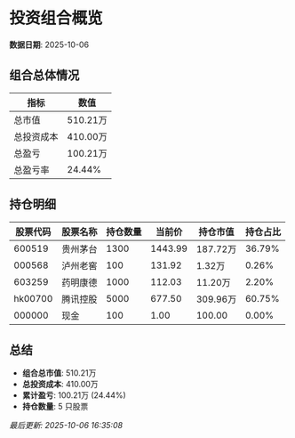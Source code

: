 # 投资组合概览

**数据日期**: 2025-10-06

## 组合总体情况

| 指标 | 数值 |
|------|------|
| 总市值 | 510.21万 |
| 总投资成本 | 410.00万 |
| 总盈亏 | 100.21万 |
| 总盈亏率 | 24.44% |

## 持仓明细

| 股票代码 | 股票名称 | 持仓数量 | 当前价 | 持仓市值 | 持仓占比 |
|----------|----------|----------|--------|----------|----------|
| 600519 | 贵州茅台 | 1300 | 1443.99 | 187.72万 | 36.79% |
| 000568 | 泸州老窖 | 100 | 131.92 | 1.32万 | 0.26% |
| 603259 | 药明康德 | 1000 | 112.03 | 11.20万 | 2.20% |
| hk00700 | 腾讯控股 | 5000 | 677.50 | 309.96万 | 60.75% |
| 000000 | 现金 | 100 | 1.00 | 100.00 | 0.00% |

## 总结

- **组合总市值**: 510.21万
- **总投资成本**: 410.00万
- **累计盈亏**: 100.21万 (24.44%)
- **持仓数量**: 5 只股票

*最后更新: 2025-10-06 16:35:08*
